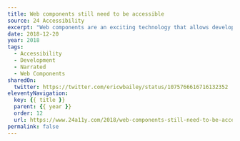 ```yaml
---
title: Web components still need to be accessible
source: 24 Accessibility
excerpt: "Web components are an exciting technology that allows developers to create self-contained, reusable code patterns that are easy to control and update. The idea of web components is not new, nor is it unique to JavaScript frameworks"
date: 2018-12-20
year: 2018
tags:
  - Accessibility
  - Development
  - Narrated
  - Web Components
sharedOn:
  twitter: https://twitter.com/ericwbailey/status/1075766616716132352
eleventyNavigation:
  key: {{ title }}
  parent: {{ year }}
  order: 12
  url: https://www.24a11y.com/2018/web-components-still-need-to-be-accessible/
permalink: false
---
```

